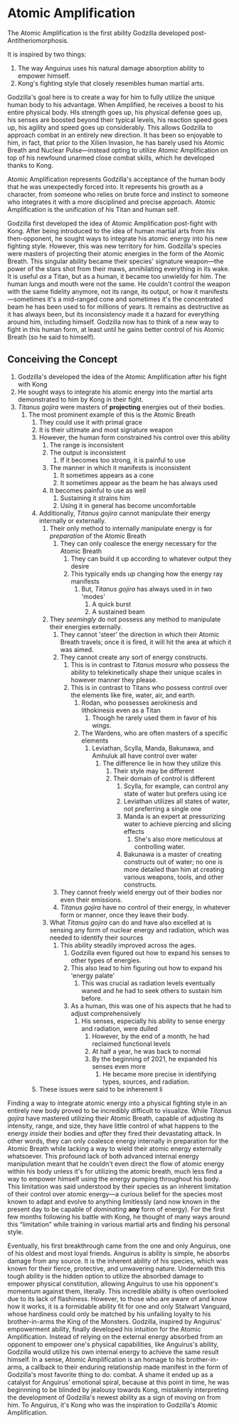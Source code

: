 # Atomic Amplification

The Atomic Amplification is the first ability Godzilla developed post-Antitheriomorphosis.

It is inspired by two things:
1. The way Anguirus uses his natural damage absorption ability to empower himself.
2. Kong's fighting style that closely resembles human martial arts.

Godzilla's goal here is to create a way for him to fully utilize the unique human body to his advantage. When Amplified, he receives a boost to his entire physical body. HIs strength goes up, his physical defense goes up, his senses are boosted beyond their typical levels, his reaction speed goes up, his agility and speed goes up considerably. This allows Godzilla to approach combat in an entirely new direction. It has been so enjoyable to him, in fact, that prior to the Xilien Invasion, he has barely used his Atomic Breath and Nuclear Pulse—instead opting to utilize Atomic Amplification on top of his newfound unarmed close combat skills, which he developed thanks to Kong.

Atomic Amplification represents Godzilla's acceptance of the human body that he was unexpectedly forced into. It represents his growth as a character, from someone who relies on brute force and instinct to someone who integrates it with a more disciplined and precise approach. Atomic Amplification is the unification of his Titan and human self.

Godzilla first developed the idea of Atomic Amplification post-fight with Kong. After being introduced to the idea of human martial arts from his then-opponent, he sought ways to integrate his atomic energy into his new fighting style. However, this was new territory for him. Godzilla's species were masters of projecting their atomic energies in the form of the Atomic Breath. This singular ability became their species' signature weapon—the power of the stars shot from their maws, annihilating everything in its wake. It is useful *as* a Titan, but as a human, it became too unwieldy for him. The human lungs and mouth were not the same. He couldn't control the weapon with the same fidelity anymore, not its range, its output, or how it manifests—sometimes it's a mid-ranged cone and sometimes it's the concentrated beam he has been used to for millions of years. It remains as destructive as it has always been, but its inconsistency made it a hazard for everything around him, including himself. Godzilla now has to think of a new way to fight in this human form, at least until he gains better control of his Atomic Breath (so he said to himself).

## Conceiving the Concept

1. Godzilla's developed the idea of the Atomic Amplification after his fight with Kong
2. He sought ways to integrate his atomic energy into the martial arts demonstrated to him by Kong in their fight.
3. *Titanus gojira* were masters of **projecting** energies out of their bodies.
	1. The most prominent example of this is the Atomic Breath
		1. They could use it with primal grace
		2. It is their ultimate and most signature weapon
		3. However, the human form constrained his control over this ability
			1. The range is inconsistent
			2. The output is inconsistent
				1. If it becomes too strong, it is painful to use
			3. The manner in which it manifests is inconsistent
				1. It sometimes appears as a cone
				2. It sometimes appear as the beam he has always used
			4. It becomes painful to use as well
				1. Sustaining it strains him
				2. Using it in general has become uncomfortable
		4. Additionally, *Titanus gojira* cannot manipulate their energy internally or externally.
			1. Their only method to internally manipulate energy is for *preparation* of the Atomic Breath
				1. They can only coalesce the energy necessary for the Atomic Breath
					1. They can build it up according to whatever output they desire
					2. This typically ends up changing how the energy ray manifests
						1. But, *Titanus gojira* has always used in in two 'modes'
							1. A quick burst
							2. A sustained beam
			2. They *seemingly* do not possess any method to manipulate their energies externally.
				1. They cannot 'steer' the direction in which their Atomic Breath travels; once it is fired, it will hit the area at which it was aimed.
				2. They cannot create any sort of energy constructs.
					1. This is in contrast to *Titanus mosura* who possess the ability to telekinetically shape their unique scales in however manner they please.
					2. This is in contrast to Titans who possess control over the elements like fire, water, air, and earth.
						1.  Rodan, who possesses aerokinesis and lithokinesis even as a Titan
							1. Though he rarely used them in favor of his wings.
						2. The Wardens, who are often masters of a specific elements
							1. Leviathan, Scylla, Manda, Bakunawa, and Amhuluk all have control over water
								1. The difference lie in how they utilize this
									1. Their style may be different
									2. Their domain of control is different
										1. Scylla, for example, can control any state of water but prefers using ice
										2. Leviathan utilizes all states of water, not preferring a single one
										3. Manda is an expert at pressurizing water to achieve piercing and slicing effects
											1. She's also more meticulous at controlling water.
										4. Bakunawa is a master of creating constructs out of water; no one is more detailed than him at creating various weapons, tools, and other constructs.
				3. They cannot freely wield energy out of their bodies nor even their emissions.
				4. *Titanus gojira* have no control of their energy, in whatever form or manner, once they leave their body.
			3. What *Titanus gojira* can do and have also excelled at is sensing any form of nuclear energy and radiation, which was needed to identify their sources
				1. This ability steadily improved across the ages.
					1. Godzilla even figured out how to expand his senses to other types of energies.
					2. This also lead to him figuring out how to expand his 'energy palate'
						1. This was crucial as radiation levels eventually waned and he had to seek others to sustain him before.
					3. As a human, this was one of his aspects that he had to adjust comprehensively
						1. His senses, especially his ability to sense energy and radiation, were dulled
							1. However, by the end of a month, he had reclaimed functional levels
							2. At half a year, he was back to normal
							3. By the beginning of 2021, he expanded his senses even more
								1. He became more precise in identifying types, sources, and radiation.
		5. These issues were said to be inherenent li

Finding a way to integrate atomic energy into a physical fighting style in an entirely new body proved to be incredibly difficult to visualize. While *Titanus gojira* have mastered utilizing their Atomic Breath, capable of adjusting its intensity, range, and size, they have little control of what happens to the energy *inside* their bodies and *after* they fired their devastating attack. In other words, they can only coalesce energy internally in preparation for the Atomic Breath while lacking a way to wield their atomic energy externally whatsoever. This profound lack of both advanced internal energy manipulation meant that he couldn't even direct the flow of atomic energy within his body unless it's for utilizing the atomic breath, much less find a way to empower himself using the energy pumping throughout his body. This limitation was said understood by their species as an inherent limitation of their control over atomic energy—a curious belief for the species most known to adapt and evolve to anything limitlessly (and now known in the present day to be capable of *dominating* **any** form of energy). For the first few months following his battle with Kong, he thought of many ways around this “limitation” while training in various martial arts and finding his personal style.

Eventually, his first breakthrough came from the one and only Anguirus, one of his oldest and most loyal friends. Anguirus is ability is simple, he absorbs damage from any source. It is the inherent ability of his species, which was known for their fierce, protective, and unwavering nature. Underneath this tough ability is the hidden option to utilize the absorbed damage to empower physical constitution, allowing Anguirus to use his opponent's momentum against them, literally. This incredible ability is often overlooked due to its lack of flashiness. However, to those who are aware of and know how it works, it is a formidable ability fit for one and only Stalwart Vanguard, whose hardiness could only be matched by his unfailing loyalty to his brother-in-arms the King of the Monsters. Godzilla, inspired by Anguirus' empowerment ability, finally developed his intuition for the Atomic Amplification. Instead of relying on the external energy absorbed from an opponent to empower one's physical capabilities, like Anguirus's ability, Godzilla would utilize his own internal energy to achieve the same result himself. In a sense, Atomic Amplification is an homage to his brother-in-arms, a callback to their enduring relationship made manifest in the form of Godzilla's most favorite thing to do: combat. A shame it ended up as a catalyst for Anguirus' emotional spiral, because at this point in time, he was beginnning to be blinded by jealousy towards Kong, mistakenly interpreting the development of Godzilla's newest ability as a sign of moving on from him. To Anguirus, it's Kong who was the inspiration to Godzilla's Atomic Amplification.
